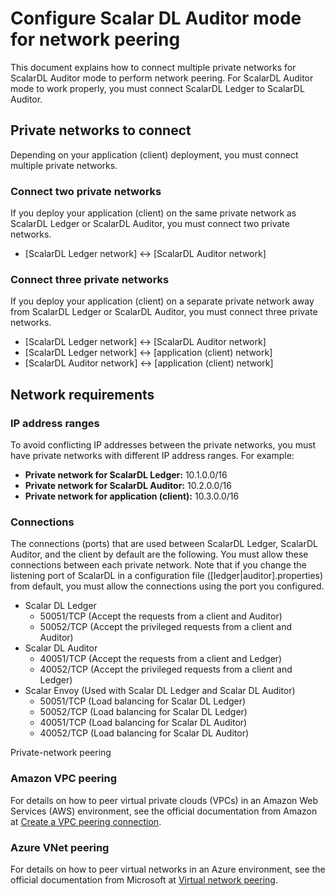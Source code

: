 # Configure Scalar DL Auditor mode for network peering

This document explains how to connect multiple private networks for ScalarDL Auditor mode to perform network peering. For ScalarDL Auditor mode to work properly, you must connect ScalarDL Ledger to ScalarDL Auditor.

## Private networks to connect

Depending on your application (client) deployment, you must connect multiple private networks.

### Connect two private networks

If you deploy your application (client) on the same private network as ScalarDL Ledger or ScalarDL Auditor, you must connect two private networks.

* [ScalarDL Ledger network] <-> [ScalarDL Auditor network]

### Connect three private networks

If you deploy your application (client) on a separate private network away from ScalarDL Ledger or ScalarDL Auditor, you must connect three private networks.

* [ScalarDL Ledger network] <-> [ScalarDL Auditor network]
* [ScalarDL Ledger network] <-> [application (client) network]
* [ScalarDL Auditor network] <-> [application (client) network]

## Network requirements

### IP address ranges

To avoid conflicting IP addresses between the private networks, you must have private networks with different IP address ranges. For example:

* **Private network for ScalarDL Ledger:** 10.1.0.0/16
* **Private network for ScalarDL Auditor:** 10.2.0.0/16
* **Private network for application (client):** 10.3.0.0/16

### Connections

The connections (ports) that are used between ScalarDL Ledger, ScalarDL Auditor, and the client by default are the following. You must allow these connections between each private network. Note that if you change the listening port of ScalarDL in a configuration file ([ledger|auditor].properties) from default, you must allow the connections using the port you configured.

* Scalar DL Ledger
    * 50051/TCP (Accept the requests from a client and Auditor)
    * 50052/TCP (Accept the privileged requests from a client and Auditor)
* Scalar DL Auditor
    * 40051/TCP (Accept the requests from a client and Ledger)
    * 40052/TCP (Accept the privileged requests from a client and Ledger)
* Scalar Envoy (Used with Scalar DL Ledger and Scalar DL Auditor)
    * 50051/TCP (Load balancing for Scalar DL Ledger)
    * 50052/TCP (Load balancing for Scalar DL Ledger)
    * 40051/TCP (Load balancing for Scalar DL Auditor)
    * 40052/TCP (Load balancing for Scalar DL Auditor)

Private-network peering

### Amazon VPC peering

For details on how to peer virtual private clouds (VPCs) in an Amazon Web Services (AWS) environment, see the official documentation from Amazon at [Create a VPC peering connection](https://docs.aws.amazon.com/vpc/latest/peering/create-vpc-peering-connection.html).

### Azure VNet peering

For details on how to peer virtual networks in an Azure environment, see the official documentation from Microsoft at [Virtual network peering](https://learn.microsoft.com/en-us/azure/virtual-network/virtual-network-peering-overview).

